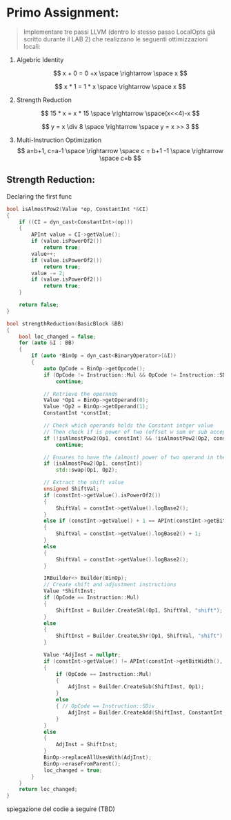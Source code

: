 # Primo Assignment:

> Implementare tre passi LLVM (dentro lo stesso passo LocalOpts già scritto durante il LAB 2) che realizzano le seguenti ottimizzazioni locali:

1. Algebric Identity

   $$
   x + 0 = 0 +x \space \rightarrow \space x
   $$

   $$
   x * 1 = 1 * x \space \rightarrow \space x
   $$

2. Strength Reduction

   $$
   15 * x = x * 15 \space \rightarrow \space(x<<4)-x
   $$

   $$
   y = x \div 8 \space \rightarrow \space y = x >> 3
   $$

3. Multi-Instruction Optimization
   $$
   a=b+1, c=a-1 \space \rightarrow \space c = b+1 -1 \space \rightarrow \space c=b
   $$

## Strength Reduction:

Declaring the first func

```c++
bool isAlmostPow2(Value *op, ConstantInt *&CI)
{
    if ((CI = dyn_cast<ConstantInt>(op)))
    {
        APInt value = CI->getValue();
        if (value.isPowerOf2())
            return true;
        value++;
        if (value.isPowerOf2())
            return true;
        value -= 2;
        if (value.isPowerOf2())
            return true;
    }

    return false;
}
```

```c++
bool strengthReduction(BasicBlock &BB)
{
    bool loc_changed = false;
    for (auto &I : BB)
    {
        if (auto *BinOp = dyn_cast<BinaryOperator>(&I))
        {
            auto OpCode = BinOp->getOpcode();
            if (OpCode != Instruction::Mul && OpCode != Instruction::SDiv)
                continue;

            // Retrieve the operands
            Value *Op1 = BinOp->getOperand(0);
            Value *Op2 = BinOp->getOperand(1);
            ConstantInt *constInt;

            // Check which operands holds the Constant intger value
            // Then check if is power of two (offset w sum or sub accepted)
            if (!isAlmostPow2(Op1, constInt) && !isAlmostPow2(Op2, constInt))
                continue;

            // Ensures to have the (almost) power of two operand in the Op2 variable
            if (isAlmostPow2(Op1, constInt))
                std::swap(Op1, Op2);

            // Extract the shift value
            unsigned ShiftVal;
            if (constInt->getValue().isPowerOf2())
            {
                ShiftVal = constInt->getValue().logBase2();
            }
            else if (constInt->getValue() + 1 == APInt(constInt->getBitWidth(), 1) << ShiftVal)
            {
                ShiftVal = constInt->getValue().logBase2() + 1;
            }
            else
            {
                ShiftVal = constInt->getValue().logBase2();
            }

            IRBuilder<> Builder(BinOp);
            // Create shift and adjustment instructions
            Value *ShiftInst;
            if (OpCode == Instruction::Mul)
            {
                ShiftInst = Builder.CreateShl(Op1, ShiftVal, "shift");
            }
            else
            {
                ShiftInst = Builder.CreateLShr(Op1, ShiftVal, "shift");
            }

            Value *AdjInst = nullptr;
            if (constInt->getValue() != APInt(constInt->getBitWidth(), 1) << ShiftVal)
            {
                if (OpCode == Instruction::Mul)
                {
                    AdjInst = Builder.CreateSub(ShiftInst, Op1);
                }
                else
                { // OpCode == Instruction::SDiv
                    AdjInst = Builder.CreateAdd(ShiftInst, ConstantInt::get(constInt->getType(), 1));
                }
            }
            else
            {
                AdjInst = ShiftInst;
            }
            BinOp->replaceAllUsesWith(AdjInst);
            BinOp->eraseFromParent();
            loc_changed = true;
        }
    }
    return loc_changed;
}

```

spiegazione del codie a seguire (TBD)
